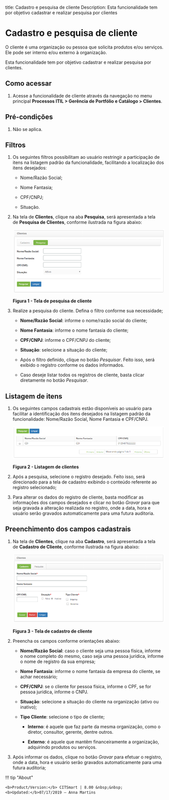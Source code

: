 title: Cadastro e pesquisa de cliente
Description: Esta funcionalidade tem por objetivo cadastrar e realizar pesquisa
por clientes

# Cadastro e pesquisa de cliente

O cliente é uma organização ou pessoa que solicita produtos e/ou serviços. Ele
pode ser interno e/ou externo à organização.

Esta funcionalidade tem por objetivo cadastrar e realizar pesquisa por clientes.

Como acessar
------------

1.  Acesse a funcionalidade de cliente através da navegação no menu
    principal **Processos ITIL > Gerência de Portfólio e Catálogo > Clientes**.

Pré-condições
-------------

1.  Não se aplica.

Filtros
-------

1.  Os seguintes filtros possibilitam ao usuário restringir a participação de
    itens na listagem padrão da funcionalidade, facilitando a localização dos
    itens desejados:

    -   Nome/Razão Social;

    -   Nome Fantasia;

    -   CPF/CNPJ;

    -   Situação.

1.  Na tela de **Clientes**, clique na aba **Pesquisa**, será apresentada a tela
    de **Pesquisa de Clientes**, conforme ilustrada na figura abaixo:

    ![Criar](images/client-1.png)

    **Figura 1 - Tela de pesquisa de cliente**

1.  Realize a pesquisa do cliente. Defina o filtro conforme sua necessidade;

    -   **Nome/Razão Social**: informe o nome/razão social do cliente;

    -   **Nome Fantasia**: informe o nome fantasia do cliente;

    -   **CPF/CNPJ**: informe o CPF/CNPJ do cliente;

    -   **Situação**: selecione a situação do cliente;

    -   Após o filtro definido, clique no botão *Pesquisar*. Feito isso, será
        exibido o registro conforme os dados informados.

    -   Caso deseje listar todos os registros de cliente, basta clicar
        diretamente no botão *Pesquisar*.

Listagem de itens
-----------------

1.  Os seguintes campos cadastrais estão disponíveis ao usuário para facilitar a
    identificação dos itens desejados na listagem padrão da
    funcionalidade: Nome/Razão Social, Nome Fantasia e CPF/CNPJ.

    ![Criar](images/client-2.png)

    **Figura 2 - Listagem de clientes**

1.  Após a pesquisa, selecione o registro desejado. Feito isso, será direcionado
    para a tela de cadastro exibindo o conteúdo referente ao registro
    selecionado;

2.  Para alterar os dados do registro de cliente, basta modificar as informações
    dos campos desejados e clicar no botão *Gravar* para que seja gravada a
    alteração realizada no registro, onde a data, hora e usuário serão gravados
    automaticamente para uma futura auditoria.

Preenchimento dos campos cadastrais
-----------------------------------

1.  Na tela de **Clientes**, clique na aba **Cadastro**, será apresentada a
    tela de **Cadastro de Cliente**, conforme ilustrada na figura abaixo:

    ![Criar](images/client-3.png)

    **Figura 3 - Tela de cadastro de cliente**

1.  Preencha os campos conforme orientações abaixo:

    -   **Nome/Razão Social**: caso o cliente seja uma pessoa física, informe o
        nome completo do mesmo, caso seja uma pessoa jurídica, informe o nome de
        registro da sua empresa;

    -   **Nome Fantasia**: informe o nome fantasia da empresa do cliente, se
        achar necessário;

    -   **CPF/CNPJ**: se o cliente for pessoa física, informe o CPF, se for
        pessoa jurídica, informe o CNPJ.

    -   **Situação**: selecione a situação do cliente na organização (ativo ou
        inativo);

    -   **Tipo Cliente**: selecione o tipo de cliente;

        -   **Interno**: é aquele que faz parte da mesma organização, como o
            diretor, consultor, gerente, dentre outros.

        -   **Externo**: é aquele que mantêm financeiramente a organização,
            adquirindo produtos ou serviços.

2.  Após informar os dados, clique no botão *Gravar* para efetuar o registro,
    onde a data, hora e usuário serão gravados automaticamente para uma futura
    auditoria;


!!! tip "About"

    <b>Product/Version:</b> CITSmart | 8.00 &nbsp;&nbsp;
    <b>Updated:</b>07/17/2019 – Anna Martins
